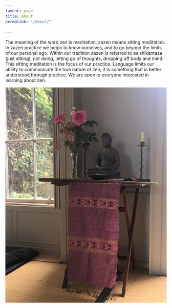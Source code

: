 ```yaml
---
layout: page
title: About
permalink: "/about/"

---
```

The meaning of the word zen is meditation, zazen means sitting meditation. In zazen practice we begin to know ourselves, and to go beyond the limits of our personal ego. Within our tradition zazen is referred to as shikantaza (just sitting), not doing, letting go of thoughts, dropping off body and mind. This sitting meditation is the focus of our practice. Language limits our ability to communicate the true nature of zen; it is something that is better understood through practice. We are open to everyone interested in learning about zen.

![](/uploads/earth-skybuddha.jpg)